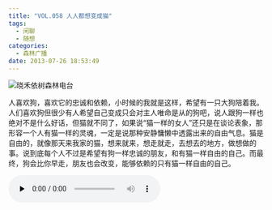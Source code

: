 ```yaml
---
title: "VOL.058 人人都想变成猫"
tags:
  - 闲聊
  - 随想
categories:
  - 森林广播
date: 2013-07-26 18:53:49
---
```


![晓禾依树森林电台](../../../images/radiocover/radio_058.jpg) 

人喜欢狗，喜欢它的忠诚和依赖，小时候的我就是这样，希望有一只大狗陪着我。人们喜欢狗但很少有人希望自己变成只会对主人唯命是从的狗吧，说人跟狗一样也绝对不是什么好话，但猫就不同了，如果说“猫一样的女人”还只是在谈论表象，那形容一个人有猫一样的灵魂，一定是说那种安静慵懒中透露出来的自由气息。猫是自由的，就像那天来我家的猫，想来就来，想走就走，去想去的地方，做想做的事。说到底每个人不过是希望有狗一样忠诚的朋友，和有猫一样自由的自己。而最终，狗会比你早走，朋友也会改变，能够依赖的只有猫一样自由的自己。   

<audio id="audio" controls="" preload="none">
  <source id="mp3" src="http://www.coletree.com/radio/coletree_radio_058.mp3">
</audio>
